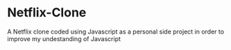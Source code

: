 # Netflix-Clone
A Netflix clone coded using Javascript as a personal side project in order to improve my undestanding of Javascript
